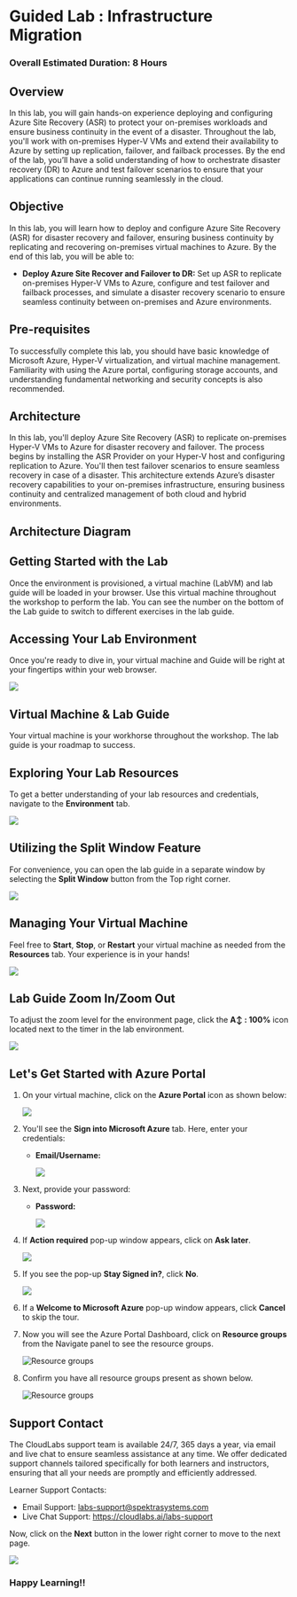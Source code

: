# Guided Lab : Infrastructure Migration
 
### Overall Estimated Duration: 8 Hours

## Overview
In this lab, you will gain hands-on experience deploying and configuring Azure Site Recovery (ASR) to protect your on-premises workloads and ensure business continuity in the event of a disaster. Throughout the lab, you'll work with on-premises Hyper-V VMs and extend their availability to Azure by setting up replication, failover, and failback processes. By the end of the lab, you’ll have a solid understanding of how to orchestrate disaster recovery (DR) to Azure and test failover scenarios to ensure that your applications can continue running seamlessly in the cloud.

## Objective
In this lab, you will learn how to deploy and configure Azure Site Recovery (ASR) for disaster recovery and failover, ensuring business continuity by replicating and recovering on-premises virtual machines to Azure. By the end of this lab, you will be able to:

- **Deploy Azure Site Recover and Failover to DR:** Set up ASR to replicate on-premises Hyper-V VMs to Azure, configure and test failover and failback processes, and simulate a disaster recovery scenario to ensure seamless continuity between on-premises and Azure environments.

## Pre-requisites
To successfully complete this lab, you should have basic knowledge of Microsoft Azure, Hyper-V virtualization, and virtual machine management. Familiarity with using the Azure portal, configuring storage accounts, and understanding fundamental networking and security concepts is also recommended.

## Architecture
In this lab, you'll deploy Azure Site Recovery (ASR) to replicate on-premises Hyper-V VMs to Azure for disaster recovery and failover. The process begins by installing the ASR Provider on your Hyper-V host and configuring replication to Azure. You'll then test failover scenarios to ensure seamless recovery in case of a disaster. This architecture extends Azure’s disaster recovery capabilities to your on-premises infrastructure, ensuring business continuity and centralized management of both cloud and hybrid environments.

## Architecture Diagram

## Getting Started with the Lab
Once the environment is provisioned, a virtual machine (LabVM) and lab guide will be loaded in your browser. Use this virtual machine throughout the workshop to perform the lab. You can see the number on the bottom of the Lab guide to switch to different exercises in the lab guide.

## Accessing Your Lab Environment
 
Once you're ready to dive in, your virtual machine and Guide will be right at your fingertips within your web browser.

   ![](./Images/LAB5GETSTART.png)

## Virtual Machine & Lab Guide
 
Your virtual machine is your workhorse throughout the workshop. The lab guide is your roadmap to success.
 
## Exploring Your Lab Resources
 
To get a better understanding of your lab resources and credentials, navigate to the **Environment** tab.

   ![](./Images/30052025(2)new.png)
 
## Utilizing the Split Window Feature
 
For convenience, you can open the lab guide in a separate window by selecting the **Split Window** button from the Top right corner.
 
   ![](./Images/30052025(3)new.png)
 
## Managing Your Virtual Machine
 
Feel free to **Start**, **Stop**, or **Restart** your virtual machine as needed from the **Resources** tab. Your experience is in your hands!
 
  ![](./Images/30052025(4)new.png)

## Lab Guide Zoom In/Zoom Out

To adjust the zoom level for the environment page, click the **A↕ : 100%** icon located next to the timer in the lab environment.

   ![](./Images/30052025(5)new.png)
 
## Let's Get Started with Azure Portal
 
1. On your virtual machine, click on the **Azure Portal** icon as shown below:
 
    ![](./Images/GS1new.png)
 
2. You'll see the **Sign into Microsoft Azure** tab. Here, enter your credentials:
 
   - **Email/Username:** <inject key="AzureAdUserEmail"></inject>
 
      ![](./Images/GS2new.png)
 
3. Next, provide your password:
 
   - **Password:** <inject key="AzureAdUserPassword"></inject>
 
      ![](./Images/GS3new.png)

4. If **Action required** pop-up window appears, click on **Ask later**.

      ![](./Images/ask-later-01new.png)
 
4. If you see the pop-up **Stay Signed in?**, click **No**.

      ![](./Images/GS9new.png)

6. If a **Welcome to Microsoft Azure** pop-up window appears, click **Cancel** to skip the tour.

7. Now you will see the Azure Portal Dashboard, click on **Resource groups** from the Navigate panel to see the resource groups.

   ![](Images/select-rgnew.png "Resource groups")
   
8. Confirm you have all resource groups present as shown below.

   ![](Images/upimage10new.png "Resource groups")
 
## Support Contact
The CloudLabs support team is available 24/7, 365 days a year, via email and live chat to ensure seamless assistance at any time. We offer dedicated support channels tailored specifically for both learners and instructors, ensuring that all your needs are promptly and efficiently addressed.

Learner Support Contacts:

- Email Support: labs-support@spektrasystems.com
- Live Chat Support: https://cloudlabs.ai/labs-support

Now, click on the **Next** button in the lower right corner to move to the next page.

   ![](./Images/GS4new12.png)

### Happy Learning!!
